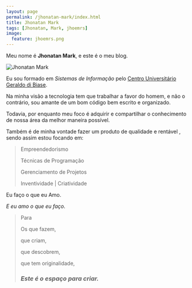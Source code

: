 ```yaml
---
layout: page
permalink: /jhonatan-mark/index.html
title: Jhonatan Mark
tags: [Jhonatan, Mark, jhoemrs]
image:
  feature: jhoemrs.png
---
```


Meu nome é **Jhonatan Mark**, e este é o meu blog.

<img src="{{ site.url }}/images/config/quemsoueu/jhonatanmark.jpg" alt="Jhonatan Mark">

Eu sou formado em *Sistemas de Informação* pelo [Centro Universitário Geraldo di Biase](http://www.ugb.edu.br/).

Na minha visão a tecnologia tem que trabalhar a favor do homem, e não o contrário, sou amante de um bom código
bem escrito e organizado.

Todavia, por enquanto meu foco é adquirir e compartilhar o conhecimento de nossa área da melhor maneira possível.

Também é de minha vontade fazer um produto de qualidade e rentável , sendo assim estou focando em:


>Empreendedorismo
>
>Técnicas de Programação
>
>Gerenciamento de Projetos
>
>Inventividade | Criatividade


Eu faço o que eu Amo.

*E eu amo o que eu faço.*


> Para
>
> Os que fazem,
>
> que criam,
>
> que descobrem,
>
> que tem originalidade,
>
> ### *Este é o espaço para criar.* ###
